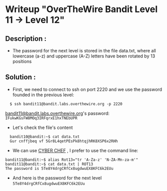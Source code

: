 # Writeup "OverTheWire Bandit Level 11 → Level 12"

## Description : 
- The password for the next level is stored in the file data.txt, where all lowercase (a-z) and uppercase (A-Z) letters have been rotated by 13 positions
## Solution :
- First, we need to connect to ssh on port 2220 and we use the password founded in the previous level: 
```
  $ ssh bandit11@bandit.labs.overthewire.org -p 2220
```
bandit11@bandit.labs.overthewire.org's password: `IFukwKGsFW8MOq3IRFqrxE1hxTNEbUPR`

- Let's check the file's content
```
  bandit10@bandit:~$ cat data.txt
  Gur cnffjbeq vf 5Gr8L4qetPEsPk8htqjhRK8XSP6x2RHh
```

- We can use [CYBER CHEF](https://gchq.github.io/CyberChef/#recipe=ROT13(true,true,false,13)) , I prefer to use the command line:
```
bandit11@bandit:~$ alias Rot13="tr 'A-Za-z' 'N-ZA-Mn-za-m'"
bandit11@bandit:~$ cat data.txt | ROT13
The password is 5Te8Y4drgCRfCx8ugdwuEX8KFC6k2EUu
```
- And here is the password for the next level `5Te8Y4drgCRfCx8ugdwuEX8KFC6k2EUu`
